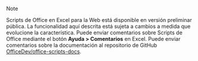 > [!NOTE]
> Scripts de Office en Excel para la Web está disponible en versión preliminar pública. La funcionalidad aquí descrita está sujeta a cambios a medida que evolucione la característica. Puede enviar comentarios sobre Scripts de Office mediante el botón **Ayuda > Comentarios** en Excel. Puede enviar comentarios sobre la documentación al repositorio de GitHub [OfficeDev/office-scripts-docs](https://github.com/OfficeDev/office-scripts-docs/issues).
